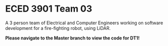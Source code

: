 # ECED 3901 Team 03
A 3 person team of Electrical and Computer Engineers working on software development for a fire-fighting robot, using LiDAR.

**Please navigate to the Master branch to view the code for DT1!**
